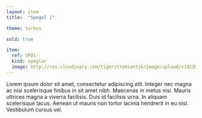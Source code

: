 ```yaml
---
layout: item
title:  "Spegel 1"

theme: turkos

sold: true

item:
  ref: SP01
  kind: speglar
  image: http://res.cloudinary.com/tigerstromsantik/image/upload/v1423508152/Empirespegel_Johan_Martin_Berg._dhcmyb.jpg
---
```


Lorem ipsum dolor sit amet, consectetur adipiscing elit. Integer nec magna ac nisi scelerisque finibus in sit amet nibh. Maecenas in metus nisi. Mauris ultrices magna a viverra facilisis. Duis id facilisis urna. In aliquam scelerisque lacus. Aenean ut mauris non tortor lacinia hendrerit in eu nisl. Vestibulum cursus vel.


